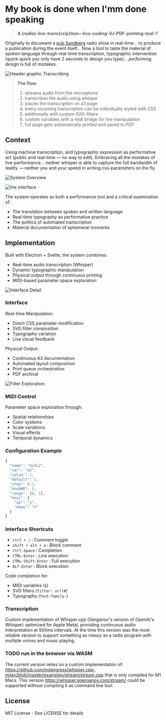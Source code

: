 # My book is done when I'mm done speaking

> **A (radio)-live-trans{crip}tion—live-coding-VJ-PDF-printing-tool-?**

Originally to document a [pub Sandberg](https://pub.sandberg.nl) radio show in real-time… to produce a publication during the event itself…
Now a tool to taste the material of spoken language through real-time transcription, typographic intervention (quick-quick you only have 2 seconds to design you type)… *performing design* is full of mistakes.

![Header graphic Transcribing](doc/Transcribing.webp)

> **The flow:**
>
> 1. streams audio from the microphone
> 2. transcribes the audio using whisper
> 3. places the transcription on a3 page
> 4. every incoming transcription can be individually styled with CSS
> 5. additionally with custom SVG-filters
> 6. custom variables with a midi bridge for live manipulation
> 7. full page gets automatically printed and saved to PDF

## Context

Using machine transcription, and typographic expression as performative act (public and real-time — no way to edit). Embracing all the mistakes of live-performance… neither whisper is able to capture the full bandwidth of reality — neither you and your speed in writing css-parameters on the fly.

![System Overview](doc/printer-laughter.webp)

![the interface](doc/interface-v2.webp)

The system operates as both a performance tool and a critical examination of:

- The translation between spoken and written language
- Real-time typography as performative practice
- The politics of automated transcription
- Material documentation of ephemeral moments

## Implementation

Built with Electron + Svelte, the system combines:

- Real-time audio transcription (Whisper)
- Dynamic typographic manipulation
- Physical output through continuous printing
- MIDI-based parameter space exploration

![Interface Detail](doc/both_windows_v2.webp)

### Interface

Real-time Manipulation:

- Direct CSS parameter modification
- SVG filter composition
- Typography variation
- Live visual feedback

Physical Output:

- Continuous A3 documentation
- Automated layout composition
- Print queue orchestration
- PDF archival

![Filter Exploration](doc/filter-preview.png)

### MIDI Control

Parameter space exploration through:

- Spatial relationships
- Color systems
- Scale variations
- Visual effects
- Temporal dynamics

### Configuration Example

```javascript
{
  "name": "midi2",
  "var": "m2",
  "value": 1,
  "default": 1,
  "step": 0.1,
  "knobNR": 5,
  "range": [0, 1],
  "keys": {
    "up": "y",
    "down": "Y"
  }
}
```

### Interface Shortcuts

- `ctrl + /` : Comment toggle
- `shift + alt + a` : Block comment
- `Ctrl-Space` : Completion
- `CTRL-Enter` : Line execution
- `CTRL-Shift-Enter` : Full execution
- `ALT-Enter` : Block execution

Code completion for:

- MIDI variables (`$`)
- SVG filters (`filter: url(#`)
- Typography (`font-family:`)

### Transcription

Custom implementation of Whisper.cpp (Gerganov's version of OpenAI's Whisper) optimized for Apple Metal, providing continuous audio interpretation at 500ms intervals. At the time this version was the most reliable version to support something as messy as a radio program with multiple voices and music playing.

### TODO run in the browser via WASM

The current version relies on a custom implementation of: <https://github.com/milangress/whisper.cpp-milan/blob/master/examples/stream/stream.cpp> that is only compiled for M1 Macs.
This version <https://whisper.ggerganov.com/stream/> could be supported without compiling it as command line tool.

## License

MIT License - See LICENSE for details
